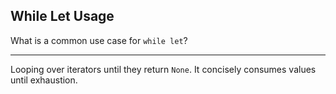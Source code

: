 ## While Let Usage

What is a common use case for `while let`?

---

Looping over iterators until they return `None`.
It concisely consumes values until exhaustion.

